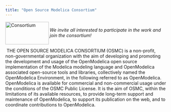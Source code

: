 ```yaml
---
title: "Open Source Modelica Consortium"
---
```

[<img src="images/stories/modelica/consortium.jpg" border="0" alt="Consortium" width="136" height="71" align="left" />][343] 

<address>
   
</address>

<address>
  We invite all interested to participate in the work and join the consortium!
</address>

<address>
   
</address>

 THE OPEN SOURCE MODELICA CONSORTIUM (OSMC) is a non-profit, non-governmental organization with the aim of developing and promoting the development and usage of the OpenModelica open source implementation of the Modelica modeling language and OpenModelica associated open-source tools and libraries, collectively named the OpenModelica Environment, in the following referred to as OpenModelica. OpenModelica is available for commercial and non-commercial usage under the conditions of the OSMC Public License. It is the aim of OSMC, within the limitations of its available resources, to provide long-term support and maintenance of OpenModelica, to support its publication on the web, and to coordinate contributions to OpenModelica. <!--[if gte mso 9]><xml>  <o:DocumentProperties>   <o:Template>Normal.dotm</o:Template>   <o:Revision>0</o:Revision>   <o:TotalTime>0</o:TotalTime>   <o:Pages>1</o:Pages>   <o:Words>106</o:Words>   <o:Characters>605</o:Characters>   <o:Company>Okidoki</o:Company>   <o:Lines>5</o:Lines>   <o:Paragraphs>1</o:Paragraphs>   <o:CharactersWithSpaces>742</o:CharactersWithSpaces>   <o:Version>12.0</o:Version>  </o:DocumentProperties>  <o:OfficeDocumentSettings>   <o:AllowPNG/>  </o:OfficeDocumentSettings> </xml><![endif]-->

<!--[if gte mso 9]><xml>  <w:WordDocument>   <w:Zoom>0</w:Zoom>   <w:TrackMoves>false</w:TrackMoves>   <w:TrackFormatting/>   <w:PunctuationKerning/>   <w:DrawingGridHorizontalSpacing>18 pt</w:DrawingGridHorizontalSpacing>   <w:DrawingGridVerticalSpacing>18 pt</w:DrawingGridVerticalSpacing>   <w:DisplayHorizontalDrawingGridEvery>0</w:DisplayHorizontalDrawingGridEvery>   <w:DisplayVerticalDrawingGridEvery>0</w:DisplayVerticalDrawingGridEvery>   <w:ValidateAgainstSchemas/>   <w:SaveIfXMLInvalid>false</w:SaveIfXMLInvalid>   <w:IgnoreMixedContent>false</w:IgnoreMixedContent>   <w:AlwaysShowPlaceholderText>false</w:AlwaysShowPlaceholderText>   <w:Compatibility>    <w:BreakWrappedTables/>    <w:DontGrowAutofit/>    <w:DontAutofitConstrainedTables/>    <w:DontVertAlignInTxbx/>   </w:Compatibility>  </w:WordDocument> </xml><![endif]-->

<!--[if gte mso 9]><xml>  <w:LatentStyles DefLockedState="false" LatentStyleCount="276">  </w:LatentStyles> </xml><![endif]-->

<!--  /* Font Definitions */ @font-face 	{font-family:Arial; 	panose-1:2 11 6 4 2 2 2 2 2 4; 	mso-font-charset:0; 	mso-generic-font-family:auto; 	mso-font-pitch:variable; 	mso-font-signature:3 0 0 0 16777216 0;} @font-face 	{font-family:Times; 	panose-1:2 0 5 0 0 0 0 0 0 0; 	mso-font-charset:77; 	mso-generic-font-family:roman; 	mso-font-format:other; 	mso-font-pitch:variable; 	mso-font-signature:3 0 0 0 16777216 0;} @font-face 	{font-family:Cambria; 	panose-1:2 4 5 3 5 4 6 3 2 4; 	mso-font-charset:0; 	mso-generic-font-family:auto; 	mso-font-pitch:variable; 	mso-font-signature:3 0 0 0 16777216 0;}  /* Style Definitions */ p.MsoNormal, li.MsoNormal, div.MsoNormal 	{mso-style-parent:""; 	margin-top:0in; 	margin-right:0in; 	margin-bottom:10.0pt; 	margin-left:0in; 	mso-pagination:widow-orphan; 	font-size:12.0pt; 	font-family:"Times New Roman"; 	mso-ascii-font-family:Cambria; 	mso-fareast-font-family:Cambria; 	mso-hansi-font-family:Cambria; 	mso-bidi-font-family:"Times New Roman";} p.Modelicabody, li.Modelicabody, div.Modelicabody 	{mso-style-name:Modelica_body; 	margin:0in; 	margin-bottom:.0001pt; 	line-height:13.2pt; 	mso-line-height-rule:exactly; 	mso-pagination:none; 	tab-stops:28.0pt 56.0pt 84.0pt 112.0pt 140.0pt 168.0pt 196.0pt 224.0pt 3.5in 280.0pt 308.0pt 336.0pt; 	mso-layout-grid-align:none; 	text-autospace:none; 	font-size:8.0pt; 	mso-bidi-font-size:12.0pt; 	font-family:Times; 	mso-ascii-font-family:Arial; 	mso-fareast-font-family:Cambria; 	mso-hansi-font-family:Arial; 	mso-bidi-font-family:Times;} @page Section1 	{size:8.5in 11.0in; 	margin:1.0in 1.25in 1.0in 1.25in; 	mso-header-margin:.5in; 	mso-footer-margin:.5in; 	mso-paper-source:0;} div.Section1 	{page:Section1;} -->

<!--[if gte mso 10]>  <![endif]-->

<!--EndFragment-->

 [343]: index.php/home/consortium